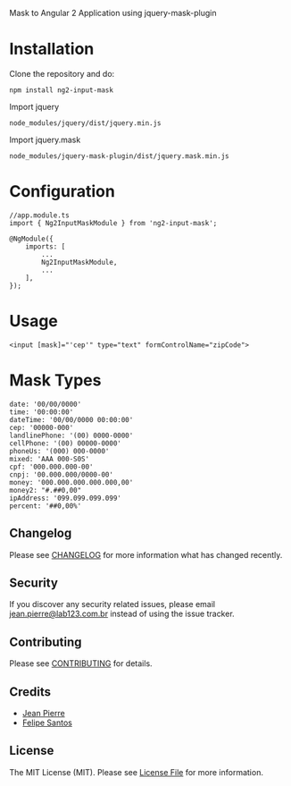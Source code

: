 Mask to Angular 2 Application using jquery-mask-plugin

# Installation

Clone the repository and do:

    npm install ng2-input-mask

Import jquery

    node_modules/jquery/dist/jquery.min.js

Import jquery.mask

    node_modules/jquery-mask-plugin/dist/jquery.mask.min.js

# Configuration

    //app.module.ts
    import { Ng2InputMaskModule } from 'ng2-input-mask';

    @NgModule({
        imports: [
            ...
            Ng2InputMaskModule,
            ...
        ],
    });

# Usage

    <input [mask]="'cep'" type="text" formControlName="zipCode">

# Mask Types

    date: '00/00/0000'
    time: '00:00:00'
    dateTime: '00/00/0000 00:00:00'
    cep: '00000-000'
    landlinePhone: '(00) 0000-0000'
    cellPhone: '(00) 00000-0000'
    phoneUs: '(000) 000-0000'
    mixed: 'AAA 000-S0S'
    cpf: '000.000.000-00'
    cnpj: '00.000.000/0000-00'
    money: '000.000.000.000.000,00'
    money2: "#.##0,00"
    ipAddress: '099.099.099.099'
    percent: '##0,00%'

## Changelog

Please see [CHANGELOG](CHANGELOG.md) for more information what has changed recently.

## Security

If you discover any security related issues, please email jean.pierre@lab123.com.br instead of using the issue tracker.

## Contributing

Please see [CONTRIBUTING](CONTRIBUTING.md) for details.

## Credits

- [Jean Pierre](https://github.com/jeanpfs)
- [Felipe Santos](https://github.com/felipeds2)

## License

The MIT License (MIT). Please see [License File](LICENSE.md) for more information.
